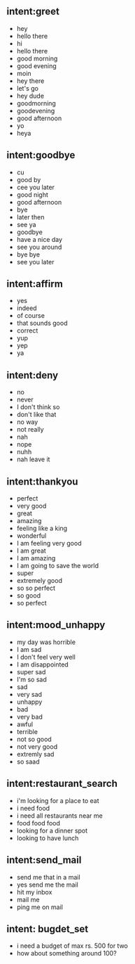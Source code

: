 
## intent:greet
- hey
- hello there
- hi
- hello there
- good morning
- good evening
- moin
- hey there
- let's go
- hey dude
- goodmorning
- goodevening
- good afternoon
- yo
- heya

## intent:goodbye
- cu
- good by
- cee you later
- good night
- good afternoon
- bye
- later then
- see ya
- goodbye
- have a nice day
- see you around
- bye bye
- see you later

## intent:affirm
- yes
- indeed
- of course
- that sounds good
- correct
- yup
- yep
- ya

## intent:deny
- no
- never
- I don't think so
- don't like that
- no way
- not really
- nah
- nope
- nuhh
- nah leave it


## intent:thankyou
- perfect
- very good
- great
- amazing
- feeling like a king
- wonderful
- I am feeling very good
- I am great
- I am amazing
- I am going to save the world
- super
- extremely good
- so so perfect
- so good
- so perfect

## intent:mood_unhappy
- my day was horrible
- I am sad
- I don't feel very well
- I am disappointed
- super sad
- I'm so sad
- sad
- very sad
- unhappy
- bad
- very bad
- awful
- terrible
- not so good
- not very good
- extremly sad
- so saad


## intent:restaurant_search
- i'm looking for a place to eat
- i need food
- i need all restaurants near me
- food food food
- looking for a dinner spot
- looking to have lunch

## intent:send_mail
- send me that in a mail
- yes send me the mail
- hit my inbox
- mail me
- ping me on mail

## intent: bugdet_set
- i need a budget of max rs. 500 for two 
- how about something around 100?